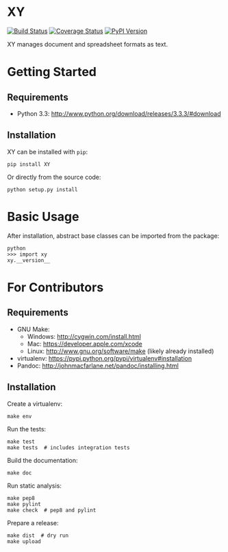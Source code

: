 XY
==

[![Build Status](https://travis-ci.org/jacebrowning/xy.png?branch=master)](https://travis-ci.org/jacebrowning/xy)
[![Coverage Status](https://coveralls.io/repos/jacebrowning/xy/badge.png?branch=master)](https://coveralls.io/r/jacebrowning/xy?branch=master)
[![PyPI Version](https://badge.fury.io/py/XY.png)](http://badge.fury.io/py/XY)

XY manages document and spreadsheet formats as text.



Getting Started
===============

Requirements
------------

* Python 3.3: http://www.python.org/download/releases/3.3.3/#download


Installation
------------

XY can be installed with ``pip``:

    pip install XY

Or directly from the source code:

    python setup.py install



Basic Usage
===========

After installation, abstract base classes can be imported from the package:

    python
    >>> import xy
    xy.__version__



For Contributors
================

Requirements
------------

* GNU Make:
    * Windows: http://cygwin.com/install.html
    * Mac: https://developer.apple.com/xcode
    * Linux: http://www.gnu.org/software/make (likely already installed)
* virtualenv: https://pypi.python.org/pypi/virtualenv#installation
* Pandoc: http://johnmacfarlane.net/pandoc/installing.html


Installation
------------

Create a virtualenv:

    make env

Run the tests:

    make test
    make tests  # includes integration tests

Build the documentation:

    make doc

Run static analysis:

    make pep8
    make pylint
    make check  # pep8 and pylint

Prepare a release:

    make dist  # dry run
    make upload
